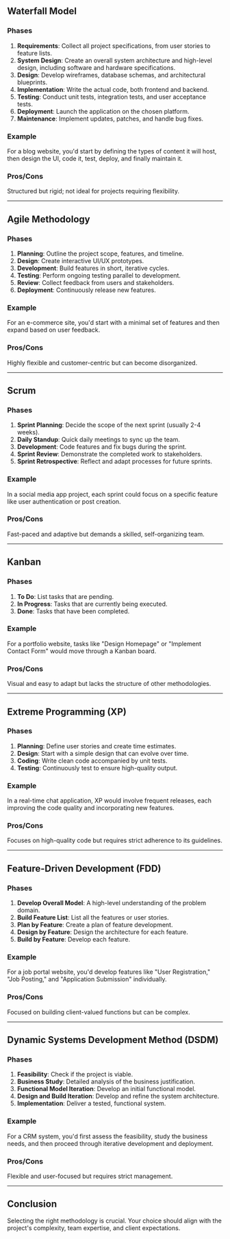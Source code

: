## Waterfall Model

### Phases
1. **Requirements**: Collect all project specifications, from user stories to feature lists.
2. **System Design**: Create an overall system architecture and high-level design, including software and hardware specifications.
3. **Design**: Develop wireframes, database schemas, and architectural blueprints.
4. **Implementation**: Write the actual code, both frontend and backend.
5. **Testing**: Conduct unit tests, integration tests, and user acceptance tests.
6. **Deployment**: Launch the application on the chosen platform.
7. **Maintenance**: Implement updates, patches, and handle bug fixes.
### Example
For a blog website, you'd start by defining the types of content it will host, then design the UI, code it, test, deploy, and finally maintain it.

### Pros/Cons
Structured but rigid; not ideal for projects requiring flexibility.

---

## Agile Methodology

### Phases
1. **Planning**: Outline the project scope, features, and timeline.
2. **Design**: Create interactive UI/UX prototypes.
3. **Development**: Build features in short, iterative cycles.
4. **Testing**: Perform ongoing testing parallel to development.
5. **Review**: Collect feedback from users and stakeholders.
6. **Deployment**: Continuously release new features.

### Example
For an e-commerce site, you'd start with a minimal set of features and then expand based on user feedback.

### Pros/Cons
Highly flexible and customer-centric but can become disorganized.

---

## Scrum

### Phases
1. **Sprint Planning**: Decide the scope of the next sprint (usually 2-4 weeks).
2. **Daily Standup**: Quick daily meetings to sync up the team.
3. **Development**: Code features and fix bugs during the sprint.
4. **Sprint Review**: Demonstrate the completed work to stakeholders.
5. **Sprint Retrospective**: Reflect and adapt processes for future sprints.

### Example
In a social media app project, each sprint could focus on a specific feature like user authentication or post creation.

### Pros/Cons
Fast-paced and adaptive but demands a skilled, self-organizing team.

---

## Kanban

### Phases
1. **To Do**: List tasks that are pending.
2. **In Progress**: Tasks that are currently being executed.
3. **Done**: Tasks that have been completed.

### Example
For a portfolio website, tasks like "Design Homepage" or "Implement Contact Form" would move through a Kanban board.

### Pros/Cons
Visual and easy to adapt but lacks the structure of other methodologies.

---

## Extreme Programming (XP)

### Phases
1. **Planning**: Define user stories and create time estimates.
2. **Design**: Start with a simple design that can evolve over time.
3. **Coding**: Write clean code accompanied by unit tests.
4. **Testing**: Continuously test to ensure high-quality output.

### Example
In a real-time chat application, XP would involve frequent releases, each improving the code quality and incorporating new features.

### Pros/Cons
Focuses on high-quality code but requires strict adherence to its guidelines.

---

## Feature-Driven Development (FDD)

### Phases
1. **Develop Overall Model**: A high-level understanding of the problem domain.
2. **Build Feature List**: List all the features or user stories.
3. **Plan by Feature**: Create a plan of feature development.
4. **Design by Feature**: Design the architecture for each feature.
5. **Build by Feature**: Develop each feature.

### Example
For a job portal website, you'd develop features like "User Registration," "Job Posting," and "Application Submission" individually.

### Pros/Cons
Focused on building client-valued functions but can be complex.

---

## Dynamic Systems Development Method (DSDM)

### Phases
1. **Feasibility**: Check if the project is viable.
2. **Business Study**: Detailed analysis of the business justification.
3. **Functional Model Iteration**: Develop an initial functional model.
4. **Design and Build Iteration**: Develop and refine the system architecture.
5. **Implementation**: Deliver a tested, functional system.

### Example
For a CRM system, you'd first assess the feasibility, study the business needs, and then proceed through iterative development and deployment.

### Pros/Cons
Flexible and user-focused but requires strict management.

---

## Conclusion

Selecting the right methodology is crucial. Your choice should align with the project's complexity, team expertise, and client expectations.